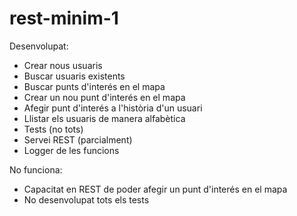 # rest-minim-1
Desenvolupat:
- Crear nous usuaris
- Buscar usuaris existents
- Buscar punts d'interés en el mapa
- Crear un nou punt d'interés en el mapa
- Afegir punt d'interés a l'història d'un usuari
- Llistar els usuaris de manera alfabètica
- Tests (no tots)
- Servei REST (parcialment)
- Logger de les funcions

No funciona:
- Capacitat en REST de poder afegir un punt d'interés en el mapa
- No desenvolupat tots els tests